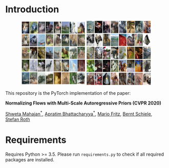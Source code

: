 # Introduction

<p align="center">
  <img width="200" height="200" src="/assets/cifar10_mar_scf.png">
  <img width="200" height="200" src="/assets/imagenet32_mar_scf.png">
</p>

This repository is the PyTorch implementation of the paper:

**Normalizing Flows with Multi-Scale Autoregressive Priors (CVPR 2020)** 

[Shweta Mahajan<sup>\*</sup>](https://www.visinf.tu-darmstadt.de/team_members/smahajan/smahajan.en.jsp), [Apratim Bhattacharyya<sup>\*</sup>](https://www.mpi-inf.mpg.de/departments/computer-vision-and-machine-learning/people/apratim-bhattacharyya/), [Mario Fritz](https://scalable.mpi-inf.mpg.de/), [Bernt Schiele](https://www.mpi-inf.mpg.de/departments/computer-vision-and-machine-learning/people/bernt-schiele/), [Stefan Roth](https://www.visinf.tu-darmstadt.de/team_members/sroth/sroth.en.jsp)


# Requirements

Requires Python >= 3.5. Please run `requirements.py` to check if all required packages are installed.
